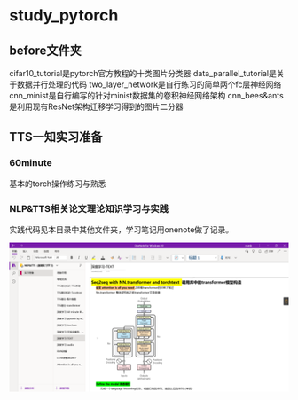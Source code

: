 # study_pytorch

## before文件夹

cifar10_tutorial是pytorch官方教程的十类图片分类器
data_parallel_tutorial是关于数据并行处理的代码
two_layer_network是自行练习的简单两个fc层神经网络
cnn_minist是自行编写的针对minist数据集的卷积神经网络架构
cnn_bees&ants是利用现有ResNet架构迁移学习得到的图片二分器

## TTS一知实习准备

### 60minute

基本的torch操作练习与熟悉

### NLP&TTS相关论文理论知识学习与实践

实践代码见本目录中其他文件夹，学习笔记用onenote做了记录。

![note](./img/note.png)

